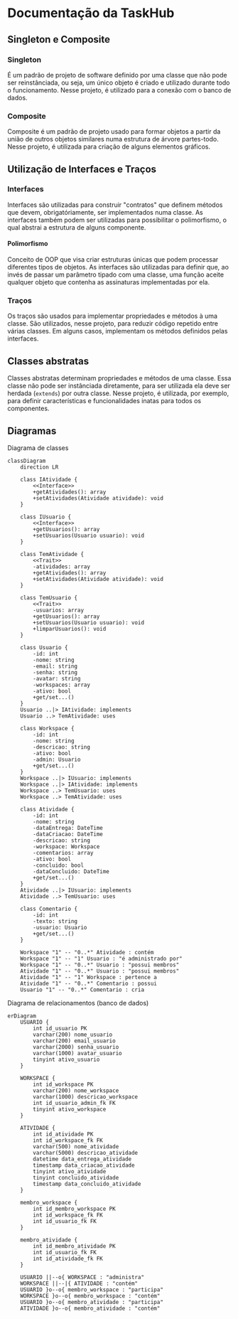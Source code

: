 # Documentação da TaskHub

## Singleton e Composite
### Singleton
É um padrão de projeto de software definido por uma classe que não pode ser reinstânciada, ou seja, um único objeto é criado e utilizado durante todo o funcionamento. Nesse projeto, é utilizado para a conexão com o banco de dados. 

### Composite
Composite é um padrão de projeto usado para formar objetos a partir da união de outros objetos similares numa estrutura de árvore partes-todo. Nesse projeto, é utilizada para criação de alguns elementos gráficos.


## Utilização de Interfaces e Traços
### Interfaces
Interfaces são utilizadas para construir "contratos" que definem métodos que devem, obrigatóriamente, ser implementados numa classe. As interfaces também podem ser utilizadas para possibilitar o polimorfismo, o qual abstrai a estrutura de alguns componente.

#### Polimorfismo
Conceito de OOP que visa criar estruturas únicas que podem processar diferentes tipos de objetos. As interfaces são utilizadas para definir que, ao invés de passar um parâmetro tipado com uma classe, uma função aceite qualquer objeto que contenha as assinaturas implementadas por ela.

### Traços 
Os traços são usados para implementar propriedades e métodos à uma classe. São utilizados, nesse projeto, para reduzir código repetido entre várias classes. Em alguns casos, implementam os métodos definidos pelas interfaces.  

## Classes abstratas
Classes abstratas determinam propriedades e métodos de uma classe. Essa classe não pode ser instânciada diretamente, para ser utilizada ela deve ser herdada (<code>extends</code>) por outra classe. Nesse projeto, é utilizada, por exemplo, para definir características e funcionalidades inatas para todos os componentes. 

<h2>Diagramas</h2>

Diagrama de classes
```mermaid 
classDiagram
    direction LR

    class IAtividade {
        <<Interface>>
        +getAtividades(): array
        +setAtividades(Atividade atividade): void
    }

    class IUsuario {
        <<Interface>>
        +getUsuarios(): array
        +setUsuarios(Usuario usuario): void
    }

    class TemAtividade {
        <<Trait>>
        -atividades: array
        +getAtividades(): array
        +setAtividades(Atividade atividade): void
    }

    class TemUsuario {
        <<Trait>>
        -usuarios: array
        +getUsuarios(): array
        +setUsuarios(Usuario usuario): void
        +limparUsuarios(): void
    }

    class Usuario {
        -id: int
        -nome: string
        -email: string
        -senha: string
        -avatar: string
        -workspaces: array
        -ativo: bool
        +get/set...()
    }
    Usuario ..|> IAtividade: implements
    Usuario ..> TemAtividade: uses

    class Workspace {
        -id: int
        -nome: string
        -descricao: string
        -ativo: bool
        -admin: Usuario
        +get/set...()
    }
    Workspace ..|> IUsuario: implements
    Workspace ..|> IAtividade: implements
    Workspace ..> TemUsuario: uses
    Workspace ..> TemAtividade: uses

    class Atividade {
        -id: int
        -nome: string
        -dataEntrega: DateTime
        -dataCriacao: DateTime
        -descricao: string
        -workspace: Workspace
        -comentarios: array
        -ativo: bool
        -concluido: bool
        -dataConcluido: DateTime
        +get/set...()
    }
    Atividade ..|> IUsuario: implements
    Atividade ..> TemUsuario: uses

    class Comentario {
        -id: int
        -texto: string
        -usuario: Usuario
        +get/set...()
    }

    Workspace "1" -- "0..*" Atividade : contém
    Workspace "1" -- "1" Usuario : "é administrado por"
    Workspace "1" -- "0..*" Usuario : "possui membros"
    Atividade "1" -- "0..*" Usuario : "possui membros"
    Atividade "1" -- "1" Workspace : pertence a
    Atividade "1" -- "0..*" Comentario : possui
    Usuario "1" -- "0..*" Comentario : cria
```


Diagrama de relacionamentos (banco de dados)
```mermaid
erDiagram
    USUARIO {
        int id_usuario PK
        varchar(200) nome_usuario
        varchar(200) email_usuario
        varchar(2000) senha_usuario
        varchar(1000) avatar_usuario
        tinyint ativo_usuario
    }

    WORKSPACE {
        int id_workspace PK
        varchar(200) nome_workspace
        varchar(1000) descricao_workspace
        int id_usuario_admin_fk FK
        tinyint ativo_workspace
    }

    ATIVIDADE {
        int id_atividade PK
        int id_workspace_fk FK
        varchar(500) nome_atividade
        varchar(5000) descricao_atividade
        datetime data_entrega_atividade
        timestamp data_criacao_atividade
        tinyint ativo_atividade
        tinyint concluido_atividade
        timestamp data_concluido_atividade
    }

    membro_workspace {
        int id_membro_workspace PK
        int id_workspace_fk FK
        int id_usuario_fk FK
    }

    membro_atividade {
        int id_membro_atividade PK
        int id_usuario_fk FK
        int id_atividade_fk FK
    }

    USUARIO ||--o{ WORKSPACE : "administra"
    WORKSPACE ||--|{ ATIVIDADE : "contém"
    USUARIO }o--o{ membro_workspace : "participa"
    WORKSPACE }o--o{ membro_workspace : "contém"
    USUARIO }o--o{ membro_atividade : "participa"
    ATIVIDADE }o--o{ membro_atividade : "contém"
```

